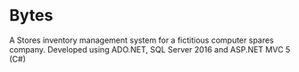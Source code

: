 # Bytes
A Stores inventory management system for a fictitious computer spares company. Developed using ADO.NET, SQL Server 2016 and ASP.NET MVC 5 (C#) 

